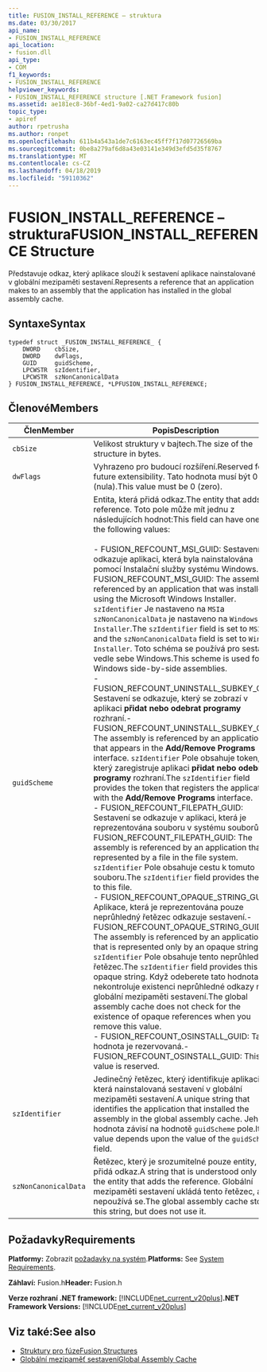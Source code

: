 ```yaml
---
title: FUSION_INSTALL_REFERENCE – struktura
ms.date: 03/30/2017
api_name:
- FUSION_INSTALL_REFERENCE
api_location:
- fusion.dll
api_type:
- COM
f1_keywords:
- FUSION_INSTALL_REFERENCE
helpviewer_keywords:
- FUSION_INSTALL_REFERENCE structure [.NET Framework fusion]
ms.assetid: ae181ec8-36bf-4ed1-9a02-ca27d417c80b
topic_type:
- apiref
author: rpetrusha
ms.author: ronpet
ms.openlocfilehash: 611b4a543a1de7c6163ec45ff7f17d07726569ba
ms.sourcegitcommit: 0be8a279af6d8a43e03141e349d3efd5d35f8767
ms.translationtype: MT
ms.contentlocale: cs-CZ
ms.lasthandoff: 04/18/2019
ms.locfileid: "59110362"
---
```

# <a name="fusioninstallreference-structure"></a><span data-ttu-id="1d310-102">FUSION_INSTALL_REFERENCE – struktura</span><span class="sxs-lookup"><span data-stu-id="1d310-102">FUSION_INSTALL_REFERENCE Structure</span></span>
<span data-ttu-id="1d310-103">Představuje odkaz, který aplikace slouží k sestavení aplikace nainstalované v globální mezipaměti sestavení.</span><span class="sxs-lookup"><span data-stu-id="1d310-103">Represents a reference that an application makes to an assembly that the application has installed in the global assembly cache.</span></span>  
  
## <a name="syntax"></a><span data-ttu-id="1d310-104">Syntaxe</span><span class="sxs-lookup"><span data-stu-id="1d310-104">Syntax</span></span>  
  
```  
typedef struct _FUSION_INSTALL_REFERENCE_ {  
    DWORD    cbSize,  
    DWORD    dwFlags,  
    GUID     guidScheme,  
    LPCWSTR  szIdentifier,  
    LPCWSTR  szNonCanonicalData  
} FUSION_INSTALL_REFERENCE, *LPFUSION_INSTALL_REFERENCE;  
```  
  
## <a name="members"></a><span data-ttu-id="1d310-105">Členové</span><span class="sxs-lookup"><span data-stu-id="1d310-105">Members</span></span>  
  
|<span data-ttu-id="1d310-106">Člen</span><span class="sxs-lookup"><span data-stu-id="1d310-106">Member</span></span>|<span data-ttu-id="1d310-107">Popis</span><span class="sxs-lookup"><span data-stu-id="1d310-107">Description</span></span>|  
|------------|-----------------|  
|`cbSize`|<span data-ttu-id="1d310-108">Velikost struktury v bajtech.</span><span class="sxs-lookup"><span data-stu-id="1d310-108">The size of the structure in bytes.</span></span>|  
|`dwFlags`|<span data-ttu-id="1d310-109">Vyhrazeno pro budoucí rozšíření.</span><span class="sxs-lookup"><span data-stu-id="1d310-109">Reserved for future extensibility.</span></span> <span data-ttu-id="1d310-110">Tato hodnota musí být 0 (nula).</span><span class="sxs-lookup"><span data-stu-id="1d310-110">This value must be 0 (zero).</span></span>|  
|`guidScheme`|<span data-ttu-id="1d310-111">Entita, která přidá odkaz.</span><span class="sxs-lookup"><span data-stu-id="1d310-111">The entity that adds the reference.</span></span> <span data-ttu-id="1d310-112">Toto pole může mít jednu z následujících hodnot:</span><span class="sxs-lookup"><span data-stu-id="1d310-112">This field can have one of the following values:</span></span><br /><br /> <span data-ttu-id="1d310-113">-   FUSION_REFCOUNT_MSI_GUID: Sestavení se odkazuje aplikaci, která byla nainstalována pomocí Instalační služby systému Windows.</span><span class="sxs-lookup"><span data-stu-id="1d310-113">-   FUSION_REFCOUNT_MSI_GUID: The assembly is referenced by an application that was installed using the Microsoft Windows Installer.</span></span> <span data-ttu-id="1d310-114">`szIdentifier` Je nastaveno na `MSI`a `szNonCanonicalData` je nastaveno na `Windows Installer`.</span><span class="sxs-lookup"><span data-stu-id="1d310-114">The `szIdentifier` field is set to `MSI`, and the `szNonCanonicalData` field is set to `Windows Installer`.</span></span> <span data-ttu-id="1d310-115">Toto schéma se používá pro sestavení vedle sebe Windows.</span><span class="sxs-lookup"><span data-stu-id="1d310-115">This scheme is used for Windows side-by-side assemblies.</span></span><br /><span data-ttu-id="1d310-116">-   FUSION_REFCOUNT_UNINSTALL_SUBKEY_GUID: Sestavení se odkazuje, který se zobrazí v aplikaci **přidat nebo odebrat programy** rozhraní.</span><span class="sxs-lookup"><span data-stu-id="1d310-116">-   FUSION_REFCOUNT_UNINSTALL_SUBKEY_GUID: The assembly is referenced by an application that appears in the **Add/Remove Programs** interface.</span></span> <span data-ttu-id="1d310-117">`szIdentifier` Pole obsahuje token, který zaregistruje aplikaci **přidat nebo odebrat programy** rozhraní.</span><span class="sxs-lookup"><span data-stu-id="1d310-117">The `szIdentifier` field provides the token that registers the application with the **Add/Remove Programs** interface.</span></span><br /><span data-ttu-id="1d310-118">-   FUSION_REFCOUNT_FILEPATH_GUID: Sestavení se odkazuje v aplikaci, která je reprezentována souboru v systému souborů.</span><span class="sxs-lookup"><span data-stu-id="1d310-118">-   FUSION_REFCOUNT_FILEPATH_GUID: The assembly is referenced by an application that is represented by a file in the file system.</span></span> <span data-ttu-id="1d310-119">`szIdentifier` Pole obsahuje cestu k tomuto souboru.</span><span class="sxs-lookup"><span data-stu-id="1d310-119">The `szIdentifier` field provides the path to this file.</span></span><br /><span data-ttu-id="1d310-120">-   FUSION_REFCOUNT_OPAQUE_STRING_GUID: Aplikace, která je reprezentována pouze neprůhledný řetězec odkazuje sestavení.</span><span class="sxs-lookup"><span data-stu-id="1d310-120">-   FUSION_REFCOUNT_OPAQUE_STRING_GUID: The assembly is referenced by an application that is represented only by an opaque string.</span></span> <span data-ttu-id="1d310-121">`szIdentifier` Pole obsahuje tento neprůhledný řetězec.</span><span class="sxs-lookup"><span data-stu-id="1d310-121">The `szIdentifier` field provides this opaque string.</span></span> <span data-ttu-id="1d310-122">Když odeberete tato hodnota nekontroluje existenci neprůhledné odkazy na globální mezipaměti sestavení.</span><span class="sxs-lookup"><span data-stu-id="1d310-122">The global assembly cache does not check for the existence of opaque references when you remove this value.</span></span><br /><span data-ttu-id="1d310-123">-   FUSION_REFCOUNT_OSINSTALL_GUID: Tato hodnota je rezervovaná.</span><span class="sxs-lookup"><span data-stu-id="1d310-123">-   FUSION_REFCOUNT_OSINSTALL_GUID: This value is reserved.</span></span>|  
|`szIdentifier`|<span data-ttu-id="1d310-124">Jedinečný řetězec, který identifikuje aplikaci, která nainstalovaná sestavení v globální mezipaměti sestavení.</span><span class="sxs-lookup"><span data-stu-id="1d310-124">A unique string that identifies the application that installed the assembly in the global assembly cache.</span></span> <span data-ttu-id="1d310-125">Jeho hodnota závisí na hodnotě `guidScheme` pole.</span><span class="sxs-lookup"><span data-stu-id="1d310-125">Its value depends upon the value of the `guidScheme` field.</span></span>|  
|`szNonCanonicalData`|<span data-ttu-id="1d310-126">Řetězec, který je srozumitelné pouze entity, která přidá odkaz.</span><span class="sxs-lookup"><span data-stu-id="1d310-126">A string that is understood only by the entity that adds the reference.</span></span> <span data-ttu-id="1d310-127">Globální mezipaměti sestavení ukládá tento řetězec, ale nepoužívá se.</span><span class="sxs-lookup"><span data-stu-id="1d310-127">The global assembly cache stores this string, but does not use it.</span></span>|  
  
## <a name="requirements"></a><span data-ttu-id="1d310-128">Požadavky</span><span class="sxs-lookup"><span data-stu-id="1d310-128">Requirements</span></span>  
 <span data-ttu-id="1d310-129">**Platformy:** Zobrazit [požadavky na systém](../../../../docs/framework/get-started/system-requirements.md).</span><span class="sxs-lookup"><span data-stu-id="1d310-129">**Platforms:** See [System Requirements](../../../../docs/framework/get-started/system-requirements.md).</span></span>  
  
 <span data-ttu-id="1d310-130">**Záhlaví:** Fusion.h</span><span class="sxs-lookup"><span data-stu-id="1d310-130">**Header:** Fusion.h</span></span>  
  
 <span data-ttu-id="1d310-131">**Verze rozhraní .NET framework:** [!INCLUDE[net_current_v20plus](../../../../includes/net-current-v20plus-md.md)]</span><span class="sxs-lookup"><span data-stu-id="1d310-131">**.NET Framework Versions:** [!INCLUDE[net_current_v20plus](../../../../includes/net-current-v20plus-md.md)]</span></span>  
  
## <a name="see-also"></a><span data-ttu-id="1d310-132">Viz také:</span><span class="sxs-lookup"><span data-stu-id="1d310-132">See also</span></span>

- [<span data-ttu-id="1d310-133">Struktury pro fúze</span><span class="sxs-lookup"><span data-stu-id="1d310-133">Fusion Structures</span></span>](../../../../docs/framework/unmanaged-api/fusion/fusion-structures.md)
- [<span data-ttu-id="1d310-134">Globální mezipaměť sestavení</span><span class="sxs-lookup"><span data-stu-id="1d310-134">Global Assembly Cache</span></span>](../../../../docs/framework/app-domains/gac.md)
